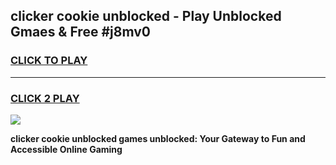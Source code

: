 
## clicker cookie unblocked - Play Unblocked Gmaes & Free #j8mv0
<h3>
<a href="https://news.freeplayer.one?title=clicker_cookie_unblocked&ref=24F">CLICK TO PLAY</a></h3>
<hr>

<h3>
<a href="https://news.freeplayer.one?title=clicker_cookie_unblocked&ref=24F">CLICK 2 PLAY</a>
  
</h3>

<a href="https://news.freeplayer.one?title=clicker_cookie_unblocked&ref=24F/"><img src="https://clearcache.store/games.png"></a>


**clicker cookie unblocked games unblocked: Your Gateway to Fun and Accessible Online Gaming**
